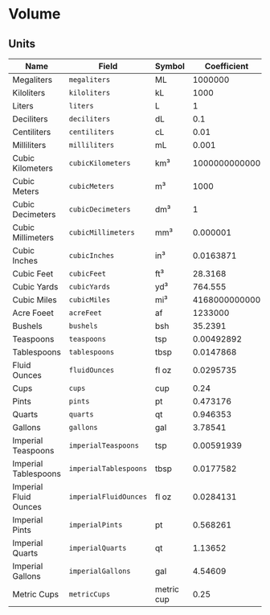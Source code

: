 # Volume

## Units

| Name                  | Field                 | Symbol     | Coefficient   | Constant |
| --------------------- | --------------------- | ---------- | ------------- | -------- |
| Megaliters            | `megaliters`          | ML         | 1000000       | 0        |
| Kiloliters            | `kiloliters`          | kL         | 1000          | 0        |
| Liters                | `liters`              | L          | 1             | 0        |
| Deciliters            | `deciliters`          | dL         | 0.1           | 0        |
| Centiliters           | `centiliters`         | cL         | 0.01          | 0        |
| Milliliters           | `milliliters`         | mL         | 0.001         | 0        |
| Cubic Kilometers      | `cubicKilometers`     | km³        | 1000000000000 | 0        |
| Cubic Meters          | `cubicMeters`         | m³         | 1000          | 0        |
| Cubic Decimeters      | `cubicDecimeters`     | dm³        | 1             | 0        |
| Cubic Millimeters     | `cubicMillimeters`    | mm³        | 0.000001      | 0        |
| Cubic Inches          | `cubicInches`         | in³        | 0.0163871     | 0        |
| Cubic Feet            | `cubicFeet`           | ft³        | 28.3168       | 0        |
| Cubic Yards           | `cubicYards`          | yd³        | 764.555       | 0        |
| Cubic Miles           | `cubicMiles`          | mi³        | 4168000000000 | 0        |
| Acre Foeet            | `acreFeet`            | af         | 1233000       | 0        |
| Bushels               | `bushels`             | bsh        | 35.2391       | 0        |
| Teaspoons             | `teaspoons`           | tsp        | 0.00492892    | 0        |
| Tablespoons           | `tablespoons`         | tbsp       | 0.0147868     | 0        |
| Fluid Ounces          | `fluidOunces`         | fl oz      | 0.0295735     | 0        |
| Cups                  | `cups`                | cup        | 0.24          | 0        |
| Pints                 | `pints`               | pt         | 0.473176      | 0        |
| Quarts                | `quarts`              | qt         | 0.946353      | 0        |
| Gallons               | `gallons`             | gal        | 3.78541       | 0        |
| Imperial Teaspoons    | `imperialTeaspoons`   | tsp        | 0.00591939    | 0        |
| Imperial Tablespoons  | `imperialTablespoons` | tbsp       | 0.0177582     | 0        |
| Imperial Fluid Ounces | `imperialFluidOunces` | fl oz      | 0.0284131     | 0        |
| Imperial Pints        | `imperialPints`       | pt         | 0.568261      | 0        |
| Imperial Quarts       | `imperialQuarts`      | qt         | 1.13652       | 0        |
| Imperial Gallons      | `imperialGallons`     | gal        | 4.54609       | 0        |
| Metric Cups           | `metricCups`          | metric cup | 0.25          | 0        |
